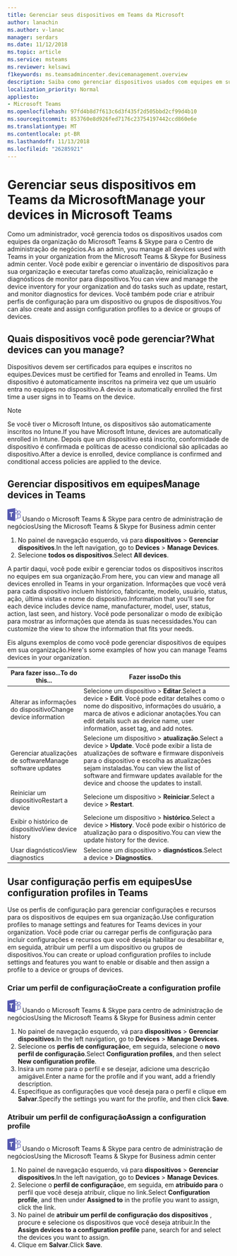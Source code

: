 ```yaml
---
title: Gerenciar seus dispositivos em Teams da Microsoft
author: lanachin
ms.author: v-lanac
manager: serdars
ms.date: 11/12/2018
ms.topic: article
ms.service: msteams
ms.reviewer: kelsawi
f1keywords: ms.teamsadmincenter.devicemanagement.overview
description: Saiba como gerenciar dispositivos usados com equipes em sua organização.
localization_priority: Normal
appliesto:
- Microsoft Teams
ms.openlocfilehash: 97fd4b8d7f613c6d3f435f2d505bbd2cf99d4b10
ms.sourcegitcommit: 853760e8d926fed7176c23754197442ccd860e6e
ms.translationtype: MT
ms.contentlocale: pt-BR
ms.lasthandoff: 11/13/2018
ms.locfileid: "26285921"
---
```

# <a name="manage-your-devices-in-microsoft-teams"></a><span data-ttu-id="e0765-103">Gerenciar seus dispositivos em Teams da Microsoft</span><span class="sxs-lookup"><span data-stu-id="e0765-103">Manage your devices in Microsoft Teams</span></span>

 <span data-ttu-id="e0765-104">Como um administrador, você gerencia todos os dispositivos usados com equipes da organização do Microsoft Teams & Skype para o Centro de administração de negócios.</span><span class="sxs-lookup"><span data-stu-id="e0765-104">As an admin, you manage all devices used with Teams in your organization from the Microsoft Teams & Skype for Business admin center.</span></span> <span data-ttu-id="e0765-105">Você pode exibir e gerenciar o inventário de dispositivos para sua organização e executar tarefas como atualização, reinicialização e diagnósticos de monitor para dispositivos.</span><span class="sxs-lookup"><span data-stu-id="e0765-105">You can view and manage the device inventory for your organization and do tasks such as update, restart, and monitor diagnostics for devices.</span></span> <span data-ttu-id="e0765-106">Você também pode criar e atribuir perfis de configuração para um dispositivo ou grupos de dispositivos.</span><span class="sxs-lookup"><span data-stu-id="e0765-106">You can also create and assign configuration profiles to a device or groups of devices.</span></span> 

## <a name="what-devices-can-you-manage"></a><span data-ttu-id="e0765-107">Quais dispositivos você pode gerenciar?</span><span class="sxs-lookup"><span data-stu-id="e0765-107">What devices can you manage?</span></span>
<span data-ttu-id="e0765-108">Dispositivos devem ser certificados para equipes e inscritos no equipes.</span><span class="sxs-lookup"><span data-stu-id="e0765-108">Devices must be certified for Teams and enrolled in Teams.</span></span> <span data-ttu-id="e0765-109">Um dispositivo é automaticamente inscritos na primeira vez que um usuário entra no equipes no dispositivo.</span><span class="sxs-lookup"><span data-stu-id="e0765-109">A device is automatically enrolled the first time a user signs in to Teams on the device.</span></span> 

> [!NOTE]
> <span data-ttu-id="e0765-110">Se você tiver o Microsoft Intune, os dispositivos são automaticamente inscritos no Intune.</span><span class="sxs-lookup"><span data-stu-id="e0765-110">If you have Microsoft Intune, devices are automatically enrolled in Intune.</span></span> <span data-ttu-id="e0765-111">Depois que um dispositivo está inscrito, conformidade de dispositivo é confirmada e políticas de acesso condicional são aplicadas ao dispositivo.</span><span class="sxs-lookup"><span data-stu-id="e0765-111">After a device is enrolled, device compliance is confirmed and conditional access policies are applied to the device.</span></span> 

## <a name="manage-devices-in-teams"></a><span data-ttu-id="e0765-112">Gerenciar dispositivos em equipes</span><span class="sxs-lookup"><span data-stu-id="e0765-112">Manage devices in Teams</span></span>

![as equipes de logotipo-30x30.png](media/teams-logo-30x30.png) <span data-ttu-id="e0765-114">Usando o Microsoft Teams & Skype para centro de administração de negócios</span><span class="sxs-lookup"><span data-stu-id="e0765-114">Using the Microsoft Teams & Skype for Business admin center</span></span>

1. <span data-ttu-id="e0765-115">No painel de navegação esquerdo, vá para **dispositivos** > **Gerenciar dispositivos**.</span><span class="sxs-lookup"><span data-stu-id="e0765-115">In the left navigation, go to **Devices** > **Manage Devices**.</span></span>
2. <span data-ttu-id="e0765-116">Selecione **todos os dispositivos**.</span><span class="sxs-lookup"><span data-stu-id="e0765-116">Select **All devices**.</span></span>  

 <span data-ttu-id="e0765-117">A partir daqui, você pode exibir e gerenciar todos os dispositivos inscritos no equipes em sua organização.</span><span class="sxs-lookup"><span data-stu-id="e0765-117">From here, you can view and manage all devices enrolled in Teams in your organization.</span></span> <span data-ttu-id="e0765-118">Informações que você verá para cada dispositivo incluem histórico, fabricante, modelo, usuário, status, ação, última vistas e nome do dispositivo.</span><span class="sxs-lookup"><span data-stu-id="e0765-118">Information that you'll see for each device includes device name, manufacturer, model, user, status, action, last seen, and history.</span></span> <span data-ttu-id="e0765-119">Você pode personalizar o modo de exibição para mostrar as informações que atenda às suas necessidades.</span><span class="sxs-lookup"><span data-stu-id="e0765-119">You can customize the view to show the information that fits your needs.</span></span>

 <span data-ttu-id="e0765-120">Eis alguns exemplos de como você pode gerenciar dispositivos de equipes em sua organização.</span><span class="sxs-lookup"><span data-stu-id="e0765-120">Here's some examples of how you can manage Teams devices in your organization.</span></span>  
    
|<span data-ttu-id="e0765-121">Para fazer isso...</span><span class="sxs-lookup"><span data-stu-id="e0765-121">To do this...</span></span>  |<span data-ttu-id="e0765-122">Fazer isso</span><span class="sxs-lookup"><span data-stu-id="e0765-122">Do this</span></span> |
|---------|---------|
|<span data-ttu-id="e0765-123">Alterar as informações do dispositivo</span><span class="sxs-lookup"><span data-stu-id="e0765-123">Change device information</span></span>   | <span data-ttu-id="e0765-124">Selecione um dispositivo > **Editar**.</span><span class="sxs-lookup"><span data-stu-id="e0765-124">Select a device > **Edit**.</span></span> <span data-ttu-id="e0765-125">Você pode editar detalhes como o nome do dispositivo, informações do usuário, a marca de ativos e adicionar anotações.</span><span class="sxs-lookup"><span data-stu-id="e0765-125">You can edit details such as device name, user information, asset tag, and add notes.</span></span>     |
|<span data-ttu-id="e0765-126">Gerenciar atualizações de software</span><span class="sxs-lookup"><span data-stu-id="e0765-126">Manage software updates</span></span>   |<span data-ttu-id="e0765-127">Selecione um dispositivo > **atualização**.</span><span class="sxs-lookup"><span data-stu-id="e0765-127">Select a device > **Update**.</span></span> <span data-ttu-id="e0765-128">Você pode exibir a lista de atualizações de software e firmware disponíveis para o dispositivo e escolha as atualizações sejam instaladas.</span><span class="sxs-lookup"><span data-stu-id="e0765-128">You can view the list of software and firmware updates available for the device and choose the updates to install.</span></span>    |
|<span data-ttu-id="e0765-129">Reiniciar um dispositivo</span><span class="sxs-lookup"><span data-stu-id="e0765-129">Restart a device</span></span>   |<span data-ttu-id="e0765-130">Selecione um dispositivo > **Reiniciar**.</span><span class="sxs-lookup"><span data-stu-id="e0765-130">Select a device > **Restart**.</span></span>          |
|<span data-ttu-id="e0765-131">Exibir o histórico de dispositivo</span><span class="sxs-lookup"><span data-stu-id="e0765-131">View device history</span></span>  | <span data-ttu-id="e0765-132">Selecione um dispositivo > **histórico**.</span><span class="sxs-lookup"><span data-stu-id="e0765-132">Select a device > **History**.</span></span> <span data-ttu-id="e0765-133">Você pode exibir o histórico de atualização para o dispositivo.</span><span class="sxs-lookup"><span data-stu-id="e0765-133">You can view the update history for the device.</span></span>     |
|<span data-ttu-id="e0765-134">Usar diagnósticos</span><span class="sxs-lookup"><span data-stu-id="e0765-134">View diagnostics</span></span>  | <span data-ttu-id="e0765-135">Selecione um dispositivo > **diagnósticos**.</span><span class="sxs-lookup"><span data-stu-id="e0765-135">Select a device > **Diagnostics**.</span></span>        |

## <a name="use-configuration-profiles-in-teams"></a><span data-ttu-id="e0765-136">Usar configuração perfis em equipes</span><span class="sxs-lookup"><span data-stu-id="e0765-136">Use configuration profiles in Teams</span></span>

<span data-ttu-id="e0765-137">Use os perfis de configuração para gerenciar configurações e recursos para os dispositivos de equipes em sua organização.</span><span class="sxs-lookup"><span data-stu-id="e0765-137">Use configuration profiles to manage settings and features for Teams devices in your organization.</span></span> <span data-ttu-id="e0765-138">Você pode criar ou carregar perfis de configuração para incluir configurações e recursos que você deseja habilitar ou desabilitar e, em seguida, atribuir um perfil a um dispositivo ou grupos de dispositivos.</span><span class="sxs-lookup"><span data-stu-id="e0765-138">You can create or upload configuration profiles to include settings and features you want to enable or disable and then assign a profile to a device or groups of devices.</span></span> 

### <a name="create-a-configuration-profile"></a><span data-ttu-id="e0765-139">Criar um perfil de configuração</span><span class="sxs-lookup"><span data-stu-id="e0765-139">Create a configuration profile</span></span>

![as equipes de logotipo-30x30.png](media/teams-logo-30x30.png) <span data-ttu-id="e0765-141">Usando o Microsoft Teams & Skype para centro de administração de negócios</span><span class="sxs-lookup"><span data-stu-id="e0765-141">Using the Microsoft Teams & Skype for Business admin center</span></span>

1. <span data-ttu-id="e0765-142">No painel de navegação esquerdo, vá para **dispositivos** > **Gerenciar dispositivos**.</span><span class="sxs-lookup"><span data-stu-id="e0765-142">In the left navigation, go to **Devices** > **Manage Devices**.</span></span>
2. <span data-ttu-id="e0765-143">Selecione os **perfis de configuração**e, em seguida, selecione o **novo perfil de configuração**.</span><span class="sxs-lookup"><span data-stu-id="e0765-143">Select **Configuration profiles**, and then select **New configuration profile**.</span></span>
3. <span data-ttu-id="e0765-144">Insira um nome para o perfil e se desejar, adicione uma descrição amigável.</span><span class="sxs-lookup"><span data-stu-id="e0765-144">Enter a name for the profile and if you want, add a friendly description.</span></span>
4. <span data-ttu-id="e0765-145">Especifique as configurações que você deseja para o perfil e clique em **Salvar**.</span><span class="sxs-lookup"><span data-stu-id="e0765-145">Specify the settings you want for the profile, and then click **Save**.</span></span>

### <a name="assign-a-configuration-profile"></a><span data-ttu-id="e0765-146">Atribuir um perfil de configuração</span><span class="sxs-lookup"><span data-stu-id="e0765-146">Assign a configuration profile</span></span>

![as equipes de logotipo-30x30.png](media/teams-logo-30x30.png) <span data-ttu-id="e0765-148">Usando o Microsoft Teams & Skype para centro de administração de negócios</span><span class="sxs-lookup"><span data-stu-id="e0765-148">Using the Microsoft Teams & Skype for Business admin center</span></span>

1. <span data-ttu-id="e0765-149">No painel de navegação esquerdo, vá para **dispositivos** > **Gerenciar dispositivos**.</span><span class="sxs-lookup"><span data-stu-id="e0765-149">In the left navigation, go to **Devices** > **Manage Devices**.</span></span>
2. <span data-ttu-id="e0765-150">Selecione o **perfil de configuração**e, em seguida, em **atribuído para** o perfil que você deseja atribuir, clique no link.</span><span class="sxs-lookup"><span data-stu-id="e0765-150">Select **Configuration profile**, and then under **Assigned to** in the profile you want to assign, click the link.</span></span>  
3. <span data-ttu-id="e0765-151">No painel de **atribuir um perfil de configuração dos dispositivos** , procure e selecione os dispositivos que você deseja atribuir.</span><span class="sxs-lookup"><span data-stu-id="e0765-151">In the **Assign devices to a configuration profile** pane, search for and select the devices you want to assign.</span></span>
4. <span data-ttu-id="e0765-152">Clique em **Salvar**.</span><span class="sxs-lookup"><span data-stu-id="e0765-152">Click **Save**.</span></span>
